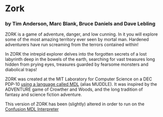 # Zork
### by Tim Anderson, Marc Blank, Bruce Daniels and Dave Lebling

ZORK is a game of adventure, danger, and low cunning. In it you will explore some of the most amazing territory ever seen by mortal man. Hardened adventurers have run screaming from the terrors contained within!

In ZORK the intrepid explorer delves into the forgotten secrets of a lost labyrinth deep in the bowels of the earth, searching for vast treasures long hidden from prying eyes, treasures guarded by fearsome monsters and diabolical traps!

ZORK was created at the MIT Laboratory for Computer Science on a DEC PDP-10 [using a language called MDL](https://github.com/itafroma/zork-mdl) (alias MUDDLE). It was inspired by the ADVENTURE game of Crowther and Woods, and the long tradition of fantasy and science fiction adventure.

This version of ZORK has been (slightly) altered in order to run on the [Confusion MDL Interpreter](http://www.ifarchive.org/indexes/if-archive/programming/mdl/interpreters/confusion/)
